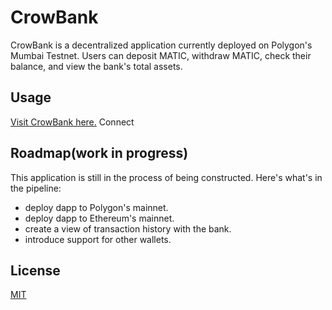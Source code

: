 # CrowBank

CrowBank is a decentralized application currently deployed on Polygon's Mumbai Testnet. Users can deposit MATIC, withdraw MATIC, check their balance, and view the bank's total assets.

## Usage
[Visit CrowBank here.]()
Connect

## Roadmap(work in progress)

This application is still in the process of being constructed. Here's what's in the pipeline:

- deploy dapp to Polygon's mainnet.
- deploy dapp to Ethereum's mainnet.
- create a view of transaction history with the bank.
- introduce support for other wallets.

## License

[MIT](https://choosealicense.com/licenses/mit/)
